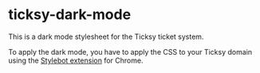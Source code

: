 # ticksy-dark-mode
This is a dark mode stylesheet for the Ticksy ticket system.

To apply the dark mode, you have to apply the CSS to your Ticksy domain using the [Stylebot extension]([url](https://chromewebstore.google.com/detail/stylebot/oiaejidbmkiecgbjeifoejpgmdaleoha)) for Chrome.
